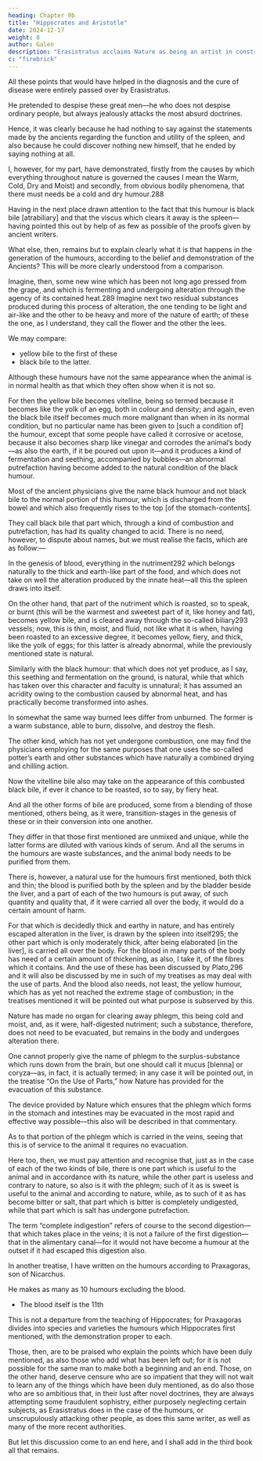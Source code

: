 ```yaml
---
heading: Chapter 9b
title: "Hippocrates and Aristotle"
date: 2024-12-17
weight: 8
author: Galen
description: "Erasistratus acclaims Nature as being an artist in construction. This is also in the Peripatetic teachings"
c: "firebrick"
---
```




All these points that would have helped in the diagnosis and the cure of disease were entirely passed over by Erasistratus.

He pretended to despise these great men—he who does not despise ordinary people, but always jealously attacks the most absurd doctrines. 

Hence, it was clearly because he had nothing to say against the statements made by the ancients regarding the function and utility of the spleen, and also because he could discover nothing new himself, that he ended by saying nothing at all.

I, however, for my part, have demonstrated, firstly from the causes by which everything throughout nature is governed the causes I mean the Warm, Cold, Dry and Moist) and secondly, from obvious bodily phenomena, that there must needs be a cold and dry humour.288 

Having in the next place drawn attention to the fact that this humour is black bile [atrabiliary] and that the viscus which clears it away is the spleen—having pointed this out by help of as few as possible of the proofs given by ancient writers.

What else, then, remains but to explain clearly what it is that happens in the generation of the humours, according to the belief and demonstration of the Ancients? This will be more clearly understood from a comparison. 

Imagine, then, some new wine which has been not long ago pressed from the grape, and which is fermenting and undergoing alteration through the agency of its contained heat.289 Imagine next two residual substances produced during this process of alteration, the one tending to be light and air-like and the other to be heavy and more of the nature of earth; of these the one, as I understand, they call the flower and the other the lees. 

We may compare:
- yellow bile to the first of these
- black bile to the latter.

Although these humours have not the same appearance when the animal is in normal health as that which they often show when it is not so.

For then the yellow bile becomes vitelline, being so termed because it becomes like the yolk of an egg, both in colour and density; and again, even the black bile itself becomes much more malignant than when in its normal condition, but no particular name has been given to [such a condition of] the humour, except that some people have called it corrosive or acetose, because it also becomes sharp like vinegar and corrodes the animal’s body—as also the earth, if it be poured out upon it—and it produces a kind of fermentation and seething, accompanied by bubbles—an abnormal putrefaction having become added to the natural condition of the black humour. 

Most of the ancient physicians give the name black humour and not black bile to the normal portion of this humour, which is discharged from the bowel and which also frequently rises to the top [of the stomach-contents].

They call black bile that part which, through a kind of combustion and putrefaction, has had its quality changed to acid. There is no need, however, to dispute about names, but we must realise the facts, which are as follow:—

In the genesis of blood, everything in the nutriment292 which belongs naturally to the thick and earth-like part of the food, and which does not take on well the alteration produced by the innate heat—all this the spleen draws into itself. 

On the other hand, that part of the nutriment which is roasted, so to speak, or burnt (this will be the warmest and sweetest part of it, like honey and fat), becomes yellow bile, and is cleared away through the so-called biliary293 vessels; now, this is thin, moist, and fluid, not like what it is when, having been roasted to an excessive degree, it becomes yellow, fiery, and thick, like the yolk of eggs; for this latter is already abnormal, while the previously mentioned state is natural.

Similarly with the black humour: that which does not yet produce, as I say, this seething and fermentation on the ground, is natural, while that which has taken over this character and faculty is unnatural; it has assumed an acridity owing to the combustion caused by abnormal heat, and has practically become transformed into ashes.

In somewhat the same way burned lees differ from unburned. The former is a warm substance, able to burn, dissolve, and destroy the flesh. 

The other kind, which has not yet undergone combustion, one may find the physicians employing for the same purposes that one uses the so-called potter’s earth and other substances which have naturally a combined drying and chilling action.

Now the vitelline bile also may take on the appearance of this combusted black bile, if ever it chance to be roasted, so to say, by fiery heat.

And all the other forms of bile are produced, some from a blending of those mentioned, others being, as it were, transition-stages in the genesis of these or in their conversion into one another. 

They differ in that those first mentioned are unmixed and unique, while the latter forms are diluted with various kinds of serum. And all the serums in the humours are waste substances, and the animal body needs to be purified from them.

There is, however, a natural use for the humours first mentioned, both thick and thin; the blood is purified both by the spleen and by the bladder beside the liver, and a part of each of the two humours is put away, of such quantity and quality that, if it were carried all over the body, it would do a certain amount of harm. 

For that which is decidedly thick and earthy in nature, and has entirely escaped alteration in the liver, is drawn by the spleen into itself295; the other part which is only moderately thick, after being elaborated [in the liver], is carried all over the body. For the blood in many parts of the body has need of a certain amount of thickening, as also, I take it, of the fibres which it contains. And the use of these has been discussed by Plato,296 and it will also be discussed by me in such of my treatises as may deal with the use of parts. And the blood also needs, not least, the yellow humour, which has as yet not reached the extreme stage of combustion; in the treatises mentioned it will be pointed out what purpose is subserved by this.

Nature has made no organ for clearing away phlegm, this being cold and moist, and, as it were, half-digested nutriment; such a substance, therefore, does not need to be evacuated, but remains in the body and undergoes alteration there. 

One cannot properly give the name of phlegm to the surplus-substance which runs down from the brain, but one should call it mucus [blenna] or coryza—as, in fact, it is actually termed; in any case it will be pointed out, in the treatise “On the Use of Parts,” how Nature has provided for the evacuation of this substance. 

The device provided by Nature which ensures that the phlegm which forms in the stomach and intestines may be evacuated in the most rapid and effective way possible—this also will be described in that commentary.

As to that portion of the phlegm which is carried in the veins, seeing that this is of service to the animal it requires no evacuation. 

Here too, then, we must pay attention and recognise that, just as in the case of each of the two kinds of bile, there is one part which is useful to the animal and in accordance with its nature, while the other part is useless and contrary to nature, so also is it with the phlegm; such of it as is sweet is useful to the animal and according to nature, while, as to such of it as has become bitter or salt, that part which is bitter is completely undigested, while that part which is salt has undergone putrefaction. 

The term “complete indigestion” refers of course to the second digestion—that which takes place in the veins; it is not a failure of the first digestion—that in the alimentary canal—for it would not have become a humour at the outset if it had escaped this digestion also.

<!-- It seems to me that I have made enough reference to what has been said regarding the genesis and destruction of humours by Hippocrates, Plato, Aristotle, Praxagoras, and Diocles, and many others among the Ancients; I did not deem it right to transport the whole of their final pronouncements into this treatise. I have said only so much regarding each of the humours as will stir up the reader, unless he be absolutely inept, to make himself familiar with the writings of the Ancients, and will help him to gain more easy access to them.  -->

In another treatise, I have written on the humours according to Praxagoras, son of Nicarchus.

He makes as many as 10 humours excluding the blood.
- The blood itself is the 11th

This is not a departure from the teaching of Hippocrates; for Praxagoras divides into species and varieties the humours which Hippocrates first mentioned, with the demonstration proper to each.

Those, then, are to be praised who explain the points which have been duly mentioned, as also those who add what has been left out; for it is not possible for the same man to make both a beginning and an end. Those, on the other hand, deserve censure who are so impatient that they will not wait to learn any of the things which have been duly mentioned, as do also those who are so ambitious that, in their lust after novel doctrines, they are always attempting some fraudulent sophistry, either purposely neglecting certain subjects, as Erasistratus does in the case of the humours, or unscrupulously attacking other people, as does this same writer, as well as many of the more recent authorities.

But let this discussion come to an end here, and I shall add in the third book all that remains.

<!-- 167 cf. p. 89.

168 This term is nowadays limited to the drawing action of a blister, cf. p. 223.

169 The radicles of the hepatic ducts in the liver were supposed to be the active agents in extracting bile from the blood. cf. pp. 145-149.

170 Anadosis; cf. p. 13, note 5.

171 The term κοιλία is used both specifically for the stomach proper and also (as probably here) in a somewhat wider sense for the stomach region, including the adjacent part of the small intestine; this was the part of the alimentary canal from which nutriment was believed to be absorbed by the mesenteric veins; cf. p. 309, note 2.

172 cf. p. 100, note 2; p. 167, note 2.

173 A characteristic “lesion” in Erasistratus’s pathology.

174 A certain subordinate place allowed to the horror vacui.

175 i.e. the parts to which the veins convey blood after it leaves the liver—second stage of anadosis; cf. p. 91, note 2; p. 13, note 5.

176 What we now call the pulmonary artery. Galen believed that the right ventricle existed for the purpose of sending nutrient blood to the lungs.

177 Lit. owing to the ongrowth (epiphysis) of membranes; he means the tricuspid valve; cf. p. 314, note 2; p. 321, note 4.

178 Horror vacui.

179 But Erasistratus had never upheld this in the case of urinary secretion, cf. p. 99.

180 This was the characteristically “anatomical” explanation of bile-secretion made by Erasistratus. cf. p. 170, note 2. Why, then, says Galen, does not urine, rather than bile, enter the bile-ducts?

181 Urine, or, more exactly, blood-serum.

182 Or ducts, canals, conduits, i.e. morphological factors.

183 Or artistic skill, “artistry.” cf. Book I., chap. xii.

184 “Only”; cf. Introd., p. xxviii.

185 Note how Galen, although he has not yet clearly differentiated physiological from physical processes (both are “natural”) yet separates them definitely from the psychical. cf. p. 2, footnote. A psychical function or activity is, in Latin, actio animalis (from anima = psyche).

186 The stage of organogenesis or diaplasis; cf. p. 25, note 4.

187 The spermatozoon now becomes an “organism” proper.

188 Galen attributed to the sperma or semen what we should to the fertilized ovum: to him the maternal contribution is purely passive—mere food for the sperm. The epoch-making Ovum Theory was not developed till the seventeenth century. cf. p. 19, note 3.

189 i.e. we should be talking psychology, not biology; cf. stomach, p. 307, note 3.

190 Attraction now described not merely as qualitative but also as quantitative. cf. p. 85, note 3.

191 He still tends either to biologize physics, or to physicize biology—whichever way we prefer to look at it. cf. Book I., chap. xiv.

192 Aristotelian and Stoic duality of an active and a passive principle.

193 Note that early embryonic development is described as a process of nutrition. cf. p. 130, note 2.

194 On the alterative and shaping faculties cf. p. 18, note 1.

195 pp. 27-29.

196 cf. Introduction, p. xxvi.

197 cf. p. 15.

198 For definitions of alteration and mingling (crasis, “temperament”) cf. Book I., chaps. ii. and iii.

199 i.e. are associated with oxidation? cf. p. 41, note 3.

200 “Useless” organs; cf. p. 56, note 2. For fallacy of Erasistratus’s view on the spleen v. p. 205.

201 The Stoics.

202 The Peripatetics (Aristotelians).

203 Aristotle regarded the qualitative differences apprehended by our senses (the cold, the warm, the moist, and the dry) as fundamental, while the Stoics held the four corporeal elements (earth, air, fire, and water) to be still more fundamental. cf. p. 8, note 3.

204 Lit. bile-receiving (choledochous).

205 Jecoris portae, the transverse fissure, by which the portal vein enters the liver.

206 Lit. “anastomosing.”

207 More literally, “synapse.”

208 The portal vein.

209 The hepatic vein or veins.

210 The portal vein.

211 cf. p. 120, note 1.

212 cf. p. 272, note 1.

213 i.e. one might assume an attraction.

214 i.e. visible to the mind’s eye as distinguished from the bodily eye. cf. p. 21, note 4. Theoreton without qualification means merely visible, not theoretic. cf. p. 205, note 1.

215 According to the Pneumatist school, certain of whose ideas were accepted by Erasistratus, the air, breath, pneuma, or spirit was brought by inspiration into the left side of the heart, where it was converted into natural, vital, and psychic pneuma; the latter then went to the brain, whence it was distributed through the nervous system; practically this teaching involved the idea of a psyche, or conscious vital principle. “Psychic pneuma” is in Latin spiritus animalis (anima = psyche); cf. p. 126, note 4. Introduction, p. xxxiv.

216 Observe that Erasistratus’s “simple nerve” may be almost looked on as an anticipation of the cell. The question Galen now asks is whether this vessel is a “unit mass of living matter,” or merely an agglomeration of atoms subject to mechanical law. cf. Galen’s “fibres,” p. 329.

217 cf. Book I., chap. xii.

218 i.e. in biology we must begin with living substance—with something which is specifically alive—here with the “unit mass of living matter.” cf. p. 73, note 3.

219 “Ad elementa quae nec coalescere possunt nec in partes dividi” (Linacre). On the two contrasted schools cf. p. 45.

220 cf. loc. cit.

221 “Auxetic.” cf. p. 26, note 1.

222 “At corporum quae nec una committi nec dividi possunt nullum in se formatricem, auctricem, nutricem, aut in summa artificem facultatem habet; quippe quod impatibile esse immutibileque praesumitur” (Linacre).

223 Book I., chaps. v.-xi.

224 cf. p. 153.

225 On account of his idea of a simple tissue not susceptible of further analysis.

226 Or “cell”; cf. p. 153, note 2.

227 The horror vacui.

228 Prosthesis of nutriment; cf. p. 39, note 6.

229 Anadosis, “absorption”; cf. p. 13, note 5.

230 Lit. diadosis.

231 i.e. let him explain the diadosis.

232 “Spiritus animalis”; cf. p. 152, note 1. The nutriment was for the walls of the vessels, not for their cavities. cf. p. 319, note 3.

233 Specific attraction; cf. Book I., chap. xiv.

234 cf. p. 100, note 2.

235 In Book II., chap. i.

236 Prevention better than cure.

237 e.g. Anaxagoras; cf. p. 7, note 5; p. 20, note 3.

238 Lit. haematosis.

239 cf. p. 174, note 4.

240 Erasistratus held the spleen to be useless, cf. p. 143.

241 Induration: Gk. skirros, Lat. scirrhus. The condition is now commonly known by Laënnec’s term cirrhosis, from Gk. kirros, meaning yellow or tawny. Here again we have an example of Erasistratus’s bias towards anatomical or structural rather than functional explanations of disease, cf. p. 124, note 1.

242 On the risks which were supposed to attend the checking of habitual bleeding from piles cf. Celsus (De Re Med. VI. xviii. 9), “Atque in quibusdam parum tuto supprimitur, qui sanguinis profluvio imbecilliores non fiunt; habent enim purgationem hanc, non morbum.” (i.e. the habit was to be looked on as a periodical cleansing, not as a disease.)

243 Lit. catharsis.

244 Apparently some form of anaemia.

245 Philistion of Locri, a contemporary of Plato, was one of the chief representatives of the Sicilian school of medicine. For Diocles and Praxagoras see p. 51, note 1.

246 cf. Book I., chap. iii.

247 Gk. pepsis; otherwise rendered coction.

248 cf. p. 13, note 5.

249 e.g. Asclepiades.

250 Lit. chylosis; cf. p. 238, note 2.

251 That is to say, the haematopoietic function deserves consideration as much as the digestive processes which precede it.

252 i.e. Erasistratus could obviously say nothing about any of the humours or their origins, since he had not postulated the four qualities (particularly the Warm—that is, innate heat).

253 i.e. bile.

254 i.e. deprived of its bile.

255 Here it is rather the living organism we consider than the particular food that is put into it.

256 Supreme importance of the “soil.” cf. Introduction, pp. xii. and xxxi.

257 Aristotle, Hist. Animal., iii. xix.; Plato, Timaeus, 80 E.

258 Philotimus succeeded Diocles and Praxagoras, who were successive leaders of the Hippocratic school. cf. p. 51, note 1.

259 Lit. phenomena.

260 i.e. living organisms; cf. p. 47, note 1.

261 Erasistratus rejected the idea of innate heat; he held that the heat of the body was introduced from outside.

262 As a bubo is a swelling in the groin, we must suppose that the wound referred to would be in the leg or lower abdomen.

263 i.e. fever as a cause of disease.

264 As we should say, “circulatory” changes.

265 This is the “vital spirit” or pneuma which, according to Erasistratus and the Pneumatist school, was elaborated in the left ventricle, and thereafter carried by the arteries all over the body, there to subserve circulatory processes. It has some analogy with oxygen, but this is also the case with the “natural spirit” or pneuma, whose seat was the liver and which was distributed by the veins through the body; it presided over the more vegetative processes. cf. p. 152, note 1; Introduction, p. xxxiv.

266 Even leaving the pneuma out of account, Galen claims that he can still prove his thesis.

267 In other words: if dyscrasia is a first principle in pathology, then eucrasia must be a first principle in physiology.

268 The above is a good instance of Galen’s “logical” method as applied to medical questions; an appeal to those who are capable of following “logical sequence.” cf. p. 209, note 1.

269 The aim of dietetics always being the production of moderate heat—i.e. blood.

270 Note contrasted methods of Rationalists and Empiricists.

271 Lit. anaesthesia. Linacre renders it indocilitas.

272 p. 15.

273 Iatros: lit. “healer.”

274 Lit. “physicist” or “physiologist,” the student of the physis. cf. p. 70, note 2.

275 That is, a blending of the four principles in their natural proportion; Lat. temperies. Dyscrasia = intemperies, “distemper.”

276 This is the orthodox Hippocratic treatment, that of opposites by opposites. Contrast the homoeopathic principle which is the basis of our modern methods of immunisation (similia similibus curentur, Hahnemann).

277 Lit. aseptic.

278 Prodicus of Ceos, a Sophist, contemporary of Socrates.

279 Plato, Timaeus, 83-86, passim.

280 cf. the term blennorrhoea, which is still used.

281 cf. the Scotch term “colded” for “affected with a cold”; Germ. erkältet.

282 The word theôria used here is not the same as our theory. It is rather a “contemplation,” the process by which a theory is arrived at. cf. p. 226, note 2.

283 Erasistratus on the uselessness of the spleen. cf. p. 143.

284 The Empirical school, cf. p. 193.

285 Enlargement and suppuration (?) of spleen associated with toxaemia or “cacochymy.”

286 Lit. “melancholic.”

287 i.e. the combination of sensible qualities which we call black bile. cf. p. 8, note 3.

288 Thus Galen has demonstrated the functions of the spleen both deductively and inductively. For another example of the combined method cf. Book III., chaps, i. and ii.; cf. also Introd. p. xxxii.

289 i.e. its innate heat.

290 Lit. lecithoid.

291 Note that there can be “normal” black bile.

292 The term food here means the food as introduced into the stomach; the term nutriment (trophé) means the same food in the digested condition, as it is conveyed to the tissues. cf. pp. 41-43. Note idea of imperfectly oxidized material being absorbed by the spleen. cf. p. 214, note 1.

293 Lit. choledochous, bile-receiving.

294 Thus over-roasting—shall we say excessive oxidation?—produces the abnormal forms of both black and yellow bile.

295 cf. p. 277, note 2.

296 Timaeus, 82 C-D.

297 cf. p. 90, note 1. The term “catarrh” refers to this “running down,” which was supposed to take place through the pores of the cribriform plate of the ethmoid into the nose.

298 Now lost.
 -->